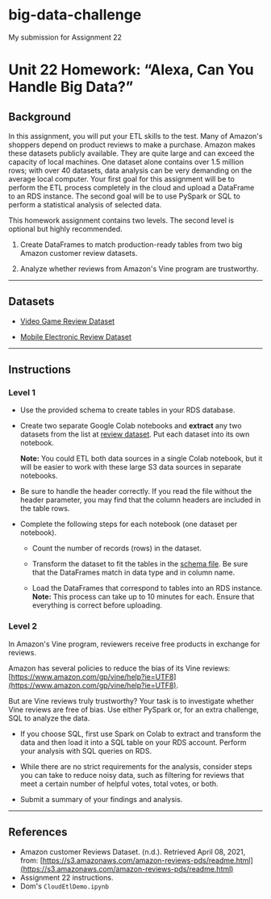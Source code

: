 # big-data-challenge
My submission for Assignment 22

# Unit 22 Homework: “Alexa, Can You Handle Big Data?”

## Background

In this assignment, you will put your ETL skills to the test. Many of Amazon's shoppers depend on product reviews to make a purchase. Amazon makes these datasets publicly available. They are quite large and can exceed the capacity of local machines. One dataset alone contains over 1.5 million rows; with over 40 datasets, data analysis can be very demanding on the average local computer. Your first goal for this assignment will be to perform the ETL process completely in the cloud and upload a DataFrame to an RDS instance. The second goal will be to use PySpark or SQL to perform a statistical analysis of selected data.

This homework assignment contains two levels. The second level is optional but highly recommended.

1. Create DataFrames to match production-ready tables from two big Amazon customer review datasets.

2. Analyze whether reviews from Amazon's Vine program are trustworthy.

- - -

## Datasets

* [Video Game Review Dataset](https://s3.amazonaws.com/amazon-reviews-pds/tsv/amazon_reviews_us_Video_Games_v1_00.tsv.gz)

* [Mobile Electronic Review Dataset](https://s3.amazonaws.com/amazon-reviews-pds/tsv/amazon_reviews_us_Mobile_Electronics_v1_00.tsv.gz)

- - -

## Instructions

### Level 1

* Use the provided schema to create tables in your RDS database.

* Create two separate Google Colab notebooks and **extract** any two datasets from the list at [review dataset](https://s3.amazonaws.com/amazon-reviews-pds/tsv/index.txt). Put each dataset into its own notebook.

  **Note:** You could ETL both data sources in a single Colab notebook, but it will be easier to work with these large S3 data sources in separate notebooks.

* Be sure to handle the header correctly. If you read the file without the header parameter, you may find that the column headers are included in the table rows.

* Complete the following steps for each notebook (one dataset per notebook).

  * Count the number of records (rows) in the dataset.

  * Transform the dataset to fit the tables in the [schema file](../Resources/schema.sql). Be sure that the DataFrames match in data type and in column name.

  * Load the DataFrames that correspond to tables into an RDS instance. **Note:** This process can take up to 10 minutes for each. Ensure that everything is correct before uploading.

### Level 2

In Amazon's Vine program, reviewers receive free products in exchange for reviews.

Amazon has several policies to reduce the bias of its Vine reviews: [https://www.amazon.com/gp/vine/help?ie=UTF8](https://www.amazon.com/gp/vine/help?ie=UTF8).

But are Vine reviews truly trustworthy? Your task is to investigate whether Vine reviews are free of bias. Use either PySpark or, for an extra challenge, SQL to analyze the data.

* If you choose SQL, first use Spark on Colab to extract and transform the data and then load it into a SQL table on your RDS account. Perform your analysis with SQL queries on RDS.

* While there are no strict requirements for the analysis, consider steps you can take to reduce noisy data, such as filtering for reviews that meet a certain number of helpful votes, total votes, or both.

* Submit a summary of your findings and analysis.


- - -

## References

* Amazon customer Reviews Dataset. (n.d.). Retrieved April 08, 2021, from: [https://s3.amazonaws.com/amazon-reviews-pds/readme.html](https://s3.amazonaws.com/amazon-reviews-pds/readme.html)
* Assignment 22 instructions.
* Dom's `CloudEtlDemo.ipynb`

